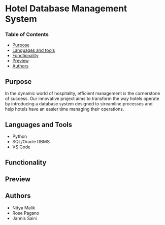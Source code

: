 # Hotel Database Management System

### Table of Contents
- [Purpose](https://github.com/asce2619/Hotel-Database-Management-System#Purpose)
- [Languages and tools](https://github.com/asce2619/Hotel-Database-Management-System#Languages-and-Tools)
- [Functionality](https://github.com/asce2619/Hotel-Database-Management-System#Functionality)
- [Preview](https://github.com/asce2619/Hotel-Database-Management-System#Preview)
- [Authors](https://github.com/asce2619/Hotel-Database-Management-System#Authors)

## Purpose
In the dynamic world of hospitality, efficient management is the cornerstone of success. Our innovative project aims to transform the way hotels operate by introducing a database system designed to streamline processes and help hotels have an easier time managing their operations.

## Languages and Tools
- Python
- SQL/Oracle DBMS
- VS Code

## Functionality


## Preview


## Authors
- Nitya Malik
- Rose Pagano
- Jannis Saini

